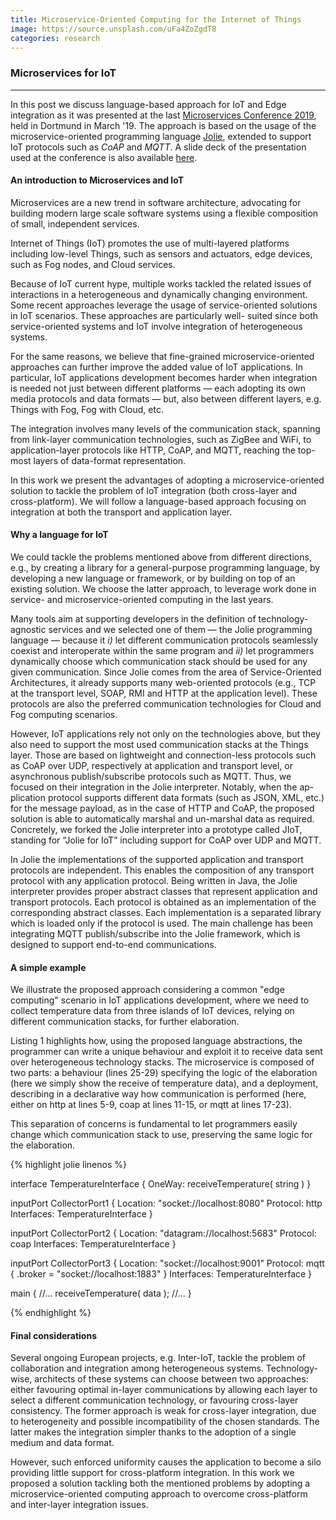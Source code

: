 ```yaml
---
title: Microservice-Oriented Computing for the Internet of Things
image: https://source.unsplash.com/uFa4ZoZgdT8
categories: research
---
```


### Microservices for IoT
---

In this post we discuss language-based approach for IoT and Edge integration as it was presented at the last [Microservices Conference 2019](https://www.conf-micro.services/), held in Dortmund in March '19.
The approach is based on the usage of the microservice-oriented programming language [Jolie](http://jolie-lang.org), extended to support IoT protocols such as _CoAP_ and _MQTT_.
A slide deck of the presentation used at the conference is also available [here](https://www.conf-micro.services/2019/slides/papers/day2/applications2/Zingaro.pdf).

#### An introduction to Microservices and IoT

Microservices are a new trend in software architecture, advocating for building modern large scale software systems using a flexible composition of small, independent services.

Internet of Things (IoT) promotes the use of multi-layered platforms including low-level Things, such as sensors and actuators, edge devices, such as Fog nodes, and Cloud services.

Because of IoT current hype, multiple works tackled the related issues of interactions in a heterogeneous and dynamically changing environment. 
Some recent approaches leverage the usage of service-oriented solutions in IoT scenarios. 
These approaches are particularly well- suited since both service-oriented systems and IoT involve integration of heterogeneous systems.

For the same reasons, we believe that fine-grained microservice-oriented approaches can further improve the added value of IoT applications. 
In particular, IoT applications development becomes harder when integration is needed not just between different platforms — each adopting its own media protocols and data formats — but, also between different layers, e.g. Things with Fog, Fog with Cloud, etc.

The integration involves many levels of the communication stack, spanning from link-layer communication technologies, such as ZigBee and WiFi, to application-layer protocols like HTTP, CoAP, and MQTT, reaching the top-most layers of data-format representation. 

In this work we present the advantages of adopting a microservice-oriented solution to tackle the problem of IoT integration (both cross-layer and cross-platform). 
We will follow a language-based approach focusing on integration at both the transport and application layer.

#### Why a language for IoT

We could tackle the problems mentioned above from different directions, e.g., by creating a library for a general-purpose programming language, by developing a new language or framework, or by building on top of an existing solution. 
We choose the latter approach, to leverage work done in service- and microservice-oriented computing in the last years. 

Many tools aim at supporting developers in the definition of technology-agnostic services and we selected one of them — the Jolie programming language — because it _i)_ let different communication protocols seamlessly coexist and interoperate within the same program and _ii)_ let programmers dynamically choose which communication stack should be used for any given communication. 
Since Jolie comes from the area of Service-Oriented Architectures, it already supports many web-oriented protocols (e.g., TCP at the transport level, SOAP, RMI and HTTP at the application level).
These protocols are also the preferred communication technologies for Cloud and Fog computing scenarios.

However, IoT applications rely not only on the technologies above, but they also need to support the most used communication stacks at the Things layer. 
Those are based on lightweight and connection-less protocols such as CoAP over UDP, respectively at application and transport level, or asynchronous publish/subscribe protocols such as MQTT. 
Thus, we focused on their integration in the Jolie interpreter. 
Notably, when the ap- plication protocol supports different data formats (such as JSON, XML, etc.) for the message payload, as in the case of HTTP and CoAP, the proposed solution is able to automatically
marshal and un-marshal data as required. 
Concretely, we forked the Jolie interpreter into a prototype called JIoT, standing for “Jolie for IoT” including support for CoAP over UDP and MQTT.

In Jolie the implementations of the supported application and transport protocols are independent. 
This enables the composition of any transport protocol with any application protocol. 
Being written in Java, the Jolie interpreter provides proper abstract classes that represent application and transport protocols. 
Each protocol is obtained as an implementation of the corresponding abstract classes.
Each implementation is a separated library which is loaded only if the protocol is used. 
The main challenge has been integrating MQTT publish/subscribe into the Jolie framework, which is designed to support end-to-end communications.

#### A simple example

We illustrate the proposed approach considering a common "edge computing" scenario in IoT applications development, where we need to collect temperature data from three islands of IoT devices, relying on different communication stacks, for further elaboration. 

Listing 1 highlights how, using the proposed language abstractions, the programmer can write a unique behaviour and exploit it to receive data sent over heterogeneous technology stacks. 
The microservice is composed of two parts: a behaviour (lines 25-29) specifying the logic of the elaboration (here we simply show the receive of temperature data), and a deployment, describing in a declarative way how communication is performed (here, either on http at lines 5-9, coap at lines 11-15, or mqtt at lines 17-23). 

This separation of concerns is fundamental to let programmers easily change which communication stack to use, preserving the same logic for the elaboration.

{% highlight jolie linenos %}

interface TemperatureInterface {
  OneWay: receiveTemperature( string )
}

inputPort CollectorPort1 {
  Location: "socket://localhost:8080"
  Protocol: http
  Interfaces: TemperatureInterface
}

inputPort CollectorPort2 {
  Location: "datagram://localhost:5683"
  Protocol: coap
  Interfaces: TemperatureInterface
}

inputPort CollectorPort3 {
  Location: "socket://localhost:9001"
  Protocol: mqtt {
    .broker = "socket://localhost:1883"
  }
  Interfaces: TemperatureInterface
}

main
{
  //...
  receiveTemperature( data );
  //...
}

{% endhighlight %}

#### Final considerations

Several ongoing European projects, e.g. Inter-IoT, tackle the problem of collaboration and integration among heterogeneous systems. 
Technology-wise, architects of these systems can choose between two approaches: either favouring optimal in-layer communications by allowing each layer to select a different communication technology, or favouring cross-layer consistency. 
The former approach is weak for cross-layer integration, due to heterogeneity and possible incompatibility of the chosen standards. 
The latter makes the integration simpler thanks to the adoption of a single medium and data format. 

However, such enforced uniformity causes the application to become a silo providing little support for cross-platform integration. 
In this work we proposed a solution tackling both the mentioned problems by adopting a microservice-oriented computing approach to overcome cross-platform and inter-layer integration issues.
